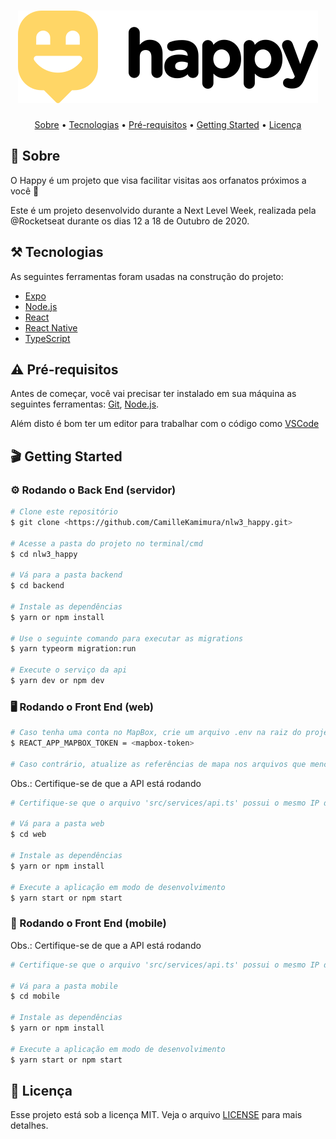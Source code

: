 <h1 align="center">
  <img alt="NextLevelWeek" title="#NextLevelWeek" src="./assets/logo.svg" />
</h1>

<p align="center">
 <a href="#-sobre">Sobre</a> •
 <a href="#%EF%B8%8F-tecnologias">Tecnologias</a> • 
 <a href="#%EF%B8%8F-pré-requisitos">Pré-requisitos</a> •
 <a href="#-getting-started">Getting Started</a> •
 <a href="#-licença">Licença</a>
</p>

## 🚀 Sobre

O Happy é um projeto que visa facilitar visitas aos orfanatos próximos a você 💜

Este é um projeto desenvolvido durante a Next Level Week, realizada pela @Rocketseat durante os dias 12 a 18 de Outubro de 2020.

## ⚒️ Tecnologias

As seguintes ferramentas foram usadas na construção do projeto:

- [Expo](https://expo.io/)
- [Node.js](https://nodejs.org/en/)
- [React](https://pt-br.reactjs.org/)
- [React Native](https://reactnative.dev/)
- [TypeScript](https://www.typescriptlang.org/)

## ⚠️ Pré-requisitos

Antes de começar, você vai precisar ter instalado em sua máquina as seguintes ferramentas:
[Git](https://git-scm.com), [Node.js](https://nodejs.org/en/). 

Além disto é bom ter um editor para trabalhar com o código como [VSCode](https://code.visualstudio.com/)

## 🎬 Getting Started

### ⚙️ Rodando o Back End (servidor)

```bash
# Clone este repositório
$ git clone <https://github.com/CamilleKamimura/nlw3_happy.git>

# Acesse a pasta do projeto no terminal/cmd
$ cd nlw3_happy

# Vá para a pasta backend
$ cd backend

# Instale as dependências
$ yarn or npm install

# Use o seguinte comando para executar as migrations
$ yarn typeorm migration:run

# Execute o serviço da api 
$ yarn dev or npm dev

```

### 🖥️ Rodando o Front End (web)

```bash
# Caso tenha uma conta no MapBox, crie um arquivo .env na raiz do projeto web com a seguinte variável:
$ REACT_APP_MAPBOX_TOKEN = <mapbox-token>

# Caso contrário, atualize as referências de mapa nos arquivos que mencionam a variável de ambiente REACT_APP_MAPBOX_TOKEN
```


Obs.: Certifique-se de que a API está rodando

```bash
# Certifique-se que o arquivo 'src/services/api.ts' possui o mesmo IP de sua API

# Vá para a pasta web
$ cd web

# Instale as dependências
$ yarn or npm install

# Execute a aplicação em modo de desenvolvimento
$ yarn start or npm start

```

### 📱 Rodando o Front End (mobile)

Obs.: Certifique-se de que a API está rodando

```bash
# Certifique-se que o arquivo 'src/services/api.ts' possui o mesmo IP de sua API

# Vá para a pasta mobile
$ cd mobile

# Instale as dependências
$ yarn or npm install

# Execute a aplicação em modo de desenvolvimento
$ yarn start or npm start

```

## 🔐 Licença
Esse projeto está sob a licença MIT. Veja o arquivo [LICENSE](./LICENSE.md "LICENSE.md") para mais detalhes.
